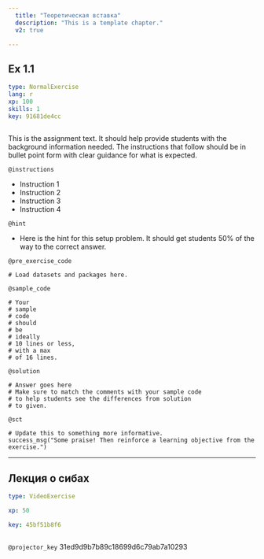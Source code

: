 ```yaml
---
  title: "Теоретическая вставка"
  description: "This is a template chapter."
  v2: true

---
```

## Ex 1.1

```yaml
type: NormalExercise
lang: r
xp: 100
skills: 1
key: 91681de4cc



```

This is the assignment text. It should help provide students with the background information needed.
The instructions that follow should be in bullet point form with clear guidance for what is expected.

`@instructions`
- Instruction 1
- Instruction 2
- Instruction 3
- Instruction 4

`@hint`
- Here is the hint for this setup problem. It should get students 50% of the way to the correct answer.

`@pre_exercise_code`
```{r}
# Load datasets and packages here.
```
`@sample_code`
```{r}
# Your
# sample
# code
# should
# be
# ideally
# 10 lines or less,
# with a max
# of 16 lines.
```
`@solution`
```{r}
# Answer goes here
# Make sure to match the comments with your sample code
# to help students see the differences from solution
# to given.
```
`@sct`
```{r}
# Update this to something more informative.
success_msg("Some praise! Then reinforce a learning objective from the exercise.")
```





---
## Лекция о сибах

```yaml
type: VideoExercise

xp: 50

key: 45bf51b8f6



```

`@projector_key`
31ed9d9b7b89c18699d6c79ab7a10293